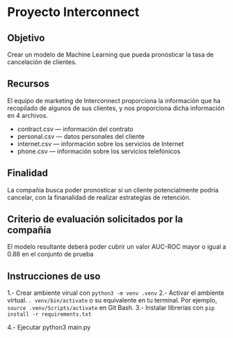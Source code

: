 
# Proyecto Interconnect

##  Objetivo
Crear un modelo de Machine Learning que pueda pronósticar la tasa de cancelación de clientes.

##  Recursos
El equipo de marketing de Interconnect proporciona la información que ha recopilado de algunos de sus clientes, y nos proporciona dicha información en 4 archivos.

- contract.csv — información del contrato
- personal.csv — datos personales del cliente
- internet.csv — información sobre los servicios de Internet
- phone.csv — información sobre los servicios telefónicos

## Finalidad
La compañia busca poder pronosticar si un cliente potencialmente podría cancelar, con la finanalidad de realizar estrategías de retención.

##  Criterio de evaluación solicitados por la compañía
El modelo resultante deberá poder cubrir un valor AUC-ROC mayor o igual a 0.88 en el conjunto de prueba

## Instrucciones de uso
1.- Crear ambiente virual con `python3 -m venv .venv`
2.- Activar el ambiente virtual. `. venv/bin/activate` o su equivalente en tu terminal. Por ejemplo, `source .venv/Scripts/activate` en Git Bash.
3.- Instalar librerías con `pip install -r requirements.txt`
<!-- TODO No tienes tu archivo requirements.txt commiteado. Si fue ignorado, puedes forzar un add incluso a archivos con extensiones ignoradas con `git add -f ruta_al_archivo` -->
4.- Ejecutar python3 main.py
<!-- TODO No veo el archivo `main.py` -->

